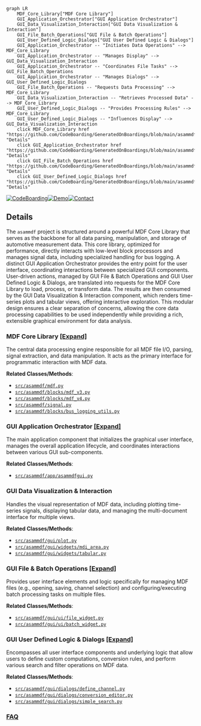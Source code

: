 ```mermaid
graph LR
    MDF_Core_Library["MDF Core Library"]
    GUI_Application_Orchestrator["GUI Application Orchestrator"]
    GUI_Data_Visualization_Interaction["GUI Data Visualization & Interaction"]
    GUI_File_Batch_Operations["GUI File & Batch Operations"]
    GUI_User_Defined_Logic_Dialogs["GUI User Defined Logic & Dialogs"]
    GUI_Application_Orchestrator -- "Initiates Data Operations" --> MDF_Core_Library
    GUI_Application_Orchestrator -- "Manages Display" --> GUI_Data_Visualization_Interaction
    GUI_Application_Orchestrator -- "Coordinates File Tasks" --> GUI_File_Batch_Operations
    GUI_Application_Orchestrator -- "Manages Dialogs" --> GUI_User_Defined_Logic_Dialogs
    GUI_File_Batch_Operations -- "Requests Data Processing" --> MDF_Core_Library
    GUI_Data_Visualization_Interaction -- "Retrieves Processed Data" --> MDF_Core_Library
    GUI_User_Defined_Logic_Dialogs -- "Provides Processing Rules" --> MDF_Core_Library
    GUI_User_Defined_Logic_Dialogs -- "Influences Display" --> GUI_Data_Visualization_Interaction
    click MDF_Core_Library href "https://github.com/CodeBoarding/GeneratedOnBoardings/blob/main/asammdf/MDF_Core_Library.md" "Details"
    click GUI_Application_Orchestrator href "https://github.com/CodeBoarding/GeneratedOnBoardings/blob/main/asammdf/GUI_Application_Orchestrator.md" "Details"
    click GUI_File_Batch_Operations href "https://github.com/CodeBoarding/GeneratedOnBoardings/blob/main/asammdf/GUI_File_Batch_Operations.md" "Details"
    click GUI_User_Defined_Logic_Dialogs href "https://github.com/CodeBoarding/GeneratedOnBoardings/blob/main/asammdf/GUI_User_Defined_Logic_Dialogs.md" "Details"
```

[![CodeBoarding](https://img.shields.io/badge/Generated%20by-CodeBoarding-9cf?style=flat-square)](https://github.com/CodeBoarding/GeneratedOnBoardings)[![Demo](https://img.shields.io/badge/Try%20our-Demo-blue?style=flat-square)](https://www.codeboarding.org/demo)[![Contact](https://img.shields.io/badge/Contact%20us%20-%20contact@codeboarding.org-lightgrey?style=flat-square)](mailto:contact@codeboarding.org)

## Details

The `asammdf` project is structured around a powerful MDF Core Library that serves as the backbone for all data parsing, manipulation, and storage of automotive measurement data. This core library, optimized for performance, directly interacts with low-level block processors and manages signal data, including specialized handling for bus logging. A distinct GUI Application Orchestrator provides the entry point for the user interface, coordinating interactions between specialized GUI components. User-driven actions, managed by GUI File & Batch Operations and GUI User Defined Logic & Dialogs, are translated into requests for the MDF Core Library to load, process, or transform data. The results are then consumed by the GUI Data Visualization & Interaction component, which renders time-series plots and tabular views, offering interactive exploration. This modular design ensures a clear separation of concerns, allowing the core data processing capabilities to be used independently while providing a rich, extensible graphical environment for data analysis.

### MDF Core Library [[Expand]](./MDF_Core_Library.md)
The central data processing engine responsible for all MDF file I/O, parsing, signal extraction, and data manipulation. It acts as the primary interface for programmatic interaction with MDF data.


**Related Classes/Methods**:

- <a href="https://github.com/danielhrisca/asammdf/blob/master/src/asammdf/mdf.py" target="_blank" rel="noopener noreferrer">`src/asammdf/mdf.py`</a>
- <a href="https://github.com/danielhrisca/asammdf/blob/master/src/asammdf/blocks/mdf_v3.py" target="_blank" rel="noopener noreferrer">`src/asammdf/blocks/mdf_v3.py`</a>
- <a href="https://github.com/danielhrisca/asammdf/blob/master/src/asammdf/blocks/mdf_v4.py" target="_blank" rel="noopener noreferrer">`src/asammdf/blocks/mdf_v4.py`</a>
- <a href="https://github.com/danielhrisca/asammdf/blob/master/src/asammdf/signal.py" target="_blank" rel="noopener noreferrer">`src/asammdf/signal.py`</a>
- <a href="https://github.com/danielhrisca/asammdf/blob/master/src/asammdf/blocks/bus_logging_utils.py" target="_blank" rel="noopener noreferrer">`src/asammdf/blocks/bus_logging_utils.py`</a>


### GUI Application Orchestrator [[Expand]](./GUI_Application_Orchestrator.md)
The main application component that initializes the graphical user interface, manages the overall application lifecycle, and coordinates interactions between various GUI sub-components.


**Related Classes/Methods**:

- <a href="https://github.com/danielhrisca/asammdf/blob/master/src/asammdf/app/asammdfgui.py" target="_blank" rel="noopener noreferrer">`src/asammdf/app/asammdfgui.py`</a>


### GUI Data Visualization & Interaction
Handles the visual representation of MDF data, including plotting time-series signals, displaying tabular data, and managing the multi-document interface for multiple views.


**Related Classes/Methods**:

- <a href="https://github.com/danielhrisca/asammdf/blob/master/src/asammdf/gui/plot.py" target="_blank" rel="noopener noreferrer">`src/asammdf/gui/plot.py`</a>
- <a href="https://github.com/danielhrisca/asammdf/blob/master/src/asammdf/gui/widgets/mdi_area.py" target="_blank" rel="noopener noreferrer">`src/asammdf/gui/widgets/mdi_area.py`</a>
- <a href="https://github.com/danielhrisca/asammdf/blob/master/src/asammdf/gui/widgets/tabular.py" target="_blank" rel="noopener noreferrer">`src/asammdf/gui/widgets/tabular.py`</a>


### GUI File & Batch Operations [[Expand]](./GUI_File_Batch_Operations.md)
Provides user interface elements and logic specifically for managing MDF files (e.g., opening, saving, channel selection) and configuring/executing batch processing tasks on multiple files.


**Related Classes/Methods**:

- <a href="https://github.com/danielhrisca/asammdf/blob/master/src/asammdf/gui/ui/file_widget.py" target="_blank" rel="noopener noreferrer">`src/asammdf/gui/ui/file_widget.py`</a>
- <a href="https://github.com/danielhrisca/asammdf/blob/master/src/asammdf/gui/ui/batch_widget.py" target="_blank" rel="noopener noreferrer">`src/asammdf/gui/ui/batch_widget.py`</a>


### GUI User Defined Logic & Dialogs [[Expand]](./GUI_User_Defined_Logic_Dialogs.md)
Encompasses all user interface components and underlying logic that allow users to define custom computations, conversion rules, and perform various search and filter operations on MDF data.


**Related Classes/Methods**:

- <a href="https://github.com/danielhrisca/asammdf/blob/master/src/asammdf/gui/dialogs/define_channel.py" target="_blank" rel="noopener noreferrer">`src/asammdf/gui/dialogs/define_channel.py`</a>
- <a href="https://github.com/danielhrisca/asammdf/blob/master/src/asammdf/gui/dialogs/conversion_editor.py" target="_blank" rel="noopener noreferrer">`src/asammdf/gui/dialogs/conversion_editor.py`</a>
- <a href="https://github.com/danielhrisca/asammdf/blob/master/src/asammdf/gui/dialogs/simple_search.py" target="_blank" rel="noopener noreferrer">`src/asammdf/gui/dialogs/simple_search.py`</a>




### [FAQ](https://github.com/CodeBoarding/GeneratedOnBoardings/tree/main?tab=readme-ov-file#faq)
